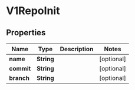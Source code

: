 
# V1RepoInit

## Properties
Name | Type | Description | Notes
------------ | ------------- | ------------- | -------------
**name** | **String** |  |  [optional]
**commit** | **String** |  |  [optional]
**branch** | **String** |  |  [optional]



